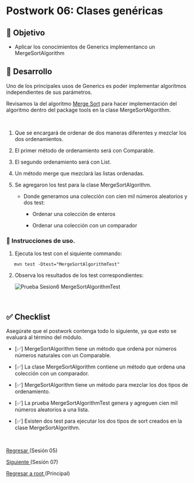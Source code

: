 # Postwork 06: Clases genéricas

## 🎩 Objetivo

- Aplicar los conocimientos de Generics implementanco un MergeSortAlgorithm

## 🚀 Desarrollo

Uno de los principales usos de Generics es poder implementar algoritmos independientes de sus parámetros.

Revisamos la del algoritmo [Merge Sort](https://www.tutorialspoint.com/data_structures_algorithms/merge_sort_algorithm.htm)
para hacer implementación del algoritmo dentro del package tools en la clase MergeSortAlgorithm.

<br/>

1. Que se  encargará de ordenar de dos maneras diferentes y mezclar los dos ordenamientos.

2. El primer método de ordenamiento será con Comparable<t>.

3. El segundo ordenamiento será con List<T>.

4. Un método  merge que mezclará las listas ordenadas.

5. Se agregaron los test para la clase MergeSortAlgorithm.

    - Donde generamos una colección con cien mil números aleatorios y dos test: 
    
        - Ordenar una colección de enteros
        
        - Ordenar una colección con un comparador

### 🚀 Instrucciones de uso.

1. Ejecuta los test con el siquiente commando:
```
   mvn test -Dtest="MergeSortAlgorithmTest"
``` 

2. Observa los resultados de los test correspondientes:


   ![Prueba Sesion6 MergeSortAlgorithmTest
   ](images/Sesion6_bfS8.png)

<br/>

## ✅ Checklist 

Asegúrate que el postwork contenga todo lo siguiente, ya que esto se evaluará al término del módulo.

- [✅] MergeSortAlgorithm tiene un método que ordena por números números naturales con un Comparable<t>.

- [✅] La clase MergeSortAlgorithm contiene un método que ordena una colección con un comparador.

- [✅] MergeSortAlgorithm tiene un método para mezclar los dos tipos de ordenamiento.

- [✅] La prueba MergeSortAlgorithmTest genera y agreguen cien mil números aleatorios a una lista.

- [✅] Existen dos test para ejecutar los dos tipos de sort creados en la clase MergeSortAlgorithm.

<br/>

[Regresar ](../Sesion-05/Readme.md)(Sesión 05)

[Siguiente ](../Sesion-07/Readme.md)(Sesión 07)

[Regresar a root ](../Readme.md)(Principal)
